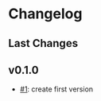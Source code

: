 # Changelog

## Last Changes


## v0.1.0

- [#1](https://github.com/LaxarApps/changelog-viewer-client/issues/1): create first version
